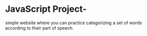 # JavaScript Project- 
simple website where you can practice categorizing a set of words according to their part of speech.
 